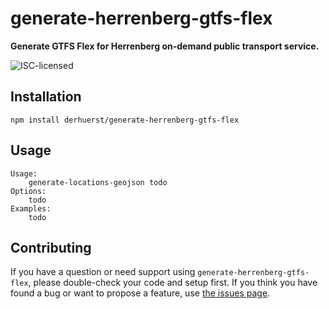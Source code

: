 # generate-herrenberg-gtfs-flex

**Generate GTFS Flex for Herrenberg on-demand public transport service.**

![ISC-licensed](https://img.shields.io/github/license/derhuerst/generate-herrenberg-gtfs-flex.svg)


## Installation

```shell
npm install derhuerst/generate-herrenberg-gtfs-flex
```


## Usage

```shell
Usage:
    generate-locations-geojson todo
Options:
	todo
Examples:
	todo
```


## Contributing

If you have a question or need support using `generate-herrenberg-gtfs-flex`, please double-check your code and setup first. If you think you have found a bug or want to propose a feature, use [the issues page](https://github.com/derhuerst/generate-herrenberg-gtfs-flex/issues).
